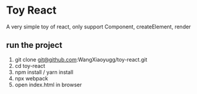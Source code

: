 # Toy React
A very simple toy of react, only support Component, createElement, render

## run the project
1. git clone git@github.com:WangXiaoyugg/toy-react.git
2. cd toy-react
3. npm install / yarn install
4. npx webpack 
5. open index.html in browser





